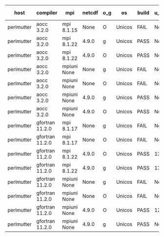 

| host     | compiler                              | mpi                      | netcdf        | o_g        | os       | build       | u_pass          | u_fail          | s_pass            | s_fail            | e_pass             | e_fail             | nuopc_pass       | nuopc_fail       | artifacts link          |
|----------|---------------------------------------|--------------------------|---------------|------------|----------|-------------|-----------------|-----------------|-------------------|-------------------|--------------------|--------------------|------------------|------------------|-------------------------|
| perlmutter | aocc 3.2.0 | mpi 8.1.15  | None  | O | Unicos | FAIL | None | None | None | None | None | None | None | None | <a href="https://github.com/esmf-org/esmf-test-artifacts/tree/d1cc80e420b530f6cf1038d976cac80a87eae069/develop/aocc/3.2.0/O/mpi/8.1.15" target="_blank">d1cc80e</a> | 
| perlmutter | aocc 3.2.0 | mpi 8.1.22  | 4.9.0  | g | Unicos | PASS | None | None | None | None | None | None | 44 | 8 | <a href="https://github.com/esmf-org/esmf-test-artifacts/tree/03a3681a205d7eff1af14660f9e06c8807a94006/develop/aocc/3.2.0/g/mpi/8.1.22" target="_blank">03a3681</a> | 
| perlmutter | aocc 3.2.0 | mpi 8.1.22  | 4.9.0  | O | Unicos | PASS | None | None | None | None | None | None | None | None | <a href="https://github.com/esmf-org/esmf-test-artifacts/tree/42ea54a03371ab1ca6bc6b962656e19cb09dea29/develop/aocc/3.2.0/O/mpi/8.1.22" target="_blank">42ea54a</a> | 
| perlmutter | aocc 3.2.0 | mpiuni None  | None  | g | Unicos | FAIL | None | None | None | None | None | None | None | None | <a href="https://github.com/esmf-org/esmf-test-artifacts/tree/9255d9f6184fa894b8bd96a732f08a0289c7afd9/develop/aocc/3.2.0/g/mpiuni/None" target="_blank">9255d9f</a> | 
| perlmutter | aocc 3.2.0 | mpiuni None  | None  | O | Unicos | FAIL | None | None | None | None | None | None | None | None | <a href="https://github.com/esmf-org/esmf-test-artifacts/tree/3b12b01c9159a7726d330ee163895e122857ec6a/develop/aocc/3.2.0/O/mpiuni/None" target="_blank">3b12b01</a> | 
| perlmutter | aocc 3.2.0 | mpiuni None  | 4.9.0  | g | Unicos | PASS | None | None | None | None | None | None | None | None | <a href="https://github.com/esmf-org/esmf-test-artifacts/tree/7f99aef50c8ba221db7412803d9aa5ad675cf921/develop/aocc/3.2.0/g/mpiuni/None" target="_blank">7f99aef</a> | 
| perlmutter | aocc 3.2.0 | mpiuni None  | 4.9.0  | O | Unicos | PASS | None | None | None | None | None | None | None | None | <a href="https://github.com/esmf-org/esmf-test-artifacts/tree/a56b8ba484517a983902e90854dcad14479401f3/develop/aocc/3.2.0/O/mpiuni/None" target="_blank">a56b8ba</a> | 
| perlmutter | gfortran 11.2.0 | mpi 8.1.17  | None  | g | Unicos | FAIL | None | None | None | None | None | None | None | None | <a href="https://github.com/esmf-org/esmf-test-artifacts/tree/8d3c31e7e867bc8dcfa0412c59d9c4bc36d20019/develop/gfortran/11.2.0/g/mpi/8.1.17" target="_blank">8d3c31e</a> | 
| perlmutter | gfortran 11.2.0 | mpi 8.1.17  | None  | O | Unicos | FAIL | None | None | None | None | None | None | None | None | <a href="https://github.com/esmf-org/esmf-test-artifacts/tree/3c6f21386e038288d902bcf363c100c22fd833b4/develop/gfortran/11.2.0/O/mpi/8.1.17" target="_blank">3c6f213</a> | 
| perlmutter | gfortran 11.2.0 | mpi 8.1.22  | 4.9.0  | O | Unicos | PASS | 13918 | 0 | 49 | 0 | 80 | 0 | 52 | 0 | <a href="https://github.com/esmf-org/esmf-test-artifacts/tree/141e94a9e3f82a939d007fad35add198b5295ea4/develop/gfortran/11.2.0/O/mpi/8.1.22" target="_blank">141e94a</a> | 
| perlmutter | gfortran 11.2.0 | mpi 8.1.22  | 4.9.0  | g | Unicos | PASS | 13918 | 0 | 49 | 0 | 80 | 0 | 52 | 0 | <a href="https://github.com/esmf-org/esmf-test-artifacts/tree/8967d66c8e8f6b7643563451b5d6551d3ced22a1/develop/gfortran/11.2.0/g/mpi/8.1.22" target="_blank">8967d66</a> | 
| perlmutter | gfortran 11.2.0 | mpiuni None  | None  | g | Unicos | FAIL | None | None | None | None | None | None | None | None | <a href="https://github.com/esmf-org/esmf-test-artifacts/tree/d2f10f51132bd85da8ffa280be4f6a4bb2e21466/develop/gfortran/11.2.0/g/mpiuni/None" target="_blank">d2f10f5</a> | 
| perlmutter | gfortran 11.2.0 | mpiuni None  | None  | O | Unicos | FAIL | None | None | None | None | None | None | None | None | <a href="https://github.com/esmf-org/esmf-test-artifacts/tree/acd12b0146536d917ab8a80a55d1456f766d385b/develop/gfortran/11.2.0/O/mpiuni/None" target="_blank">acd12b0</a> | 
| perlmutter | gfortran 11.2.0 | mpiuni None  | 4.9.0  | O | Unicos | PASS | 12338 | 0 | 8 | 0 | 43 | 0 | None | None | <a href="https://github.com/esmf-org/esmf-test-artifacts/tree/c4fe8ae252b8b3a086e15a7313fc5b62348cf8f9/develop/gfortran/11.2.0/O/mpiuni/None" target="_blank">c4fe8ae</a> | 
| perlmutter | gfortran 11.2.0 | mpiuni None  | 4.9.0  | g | Unicos | PASS | None | None | None | None | None | None | None | None | <a href="https://github.com/esmf-org/esmf-test-artifacts/tree/50b273c627ecbc7d4dd5e47e43b962a39e4d14d9/develop/gfortran/11.2.0/g/mpiuni/None" target="_blank">50b273c</a> | 
